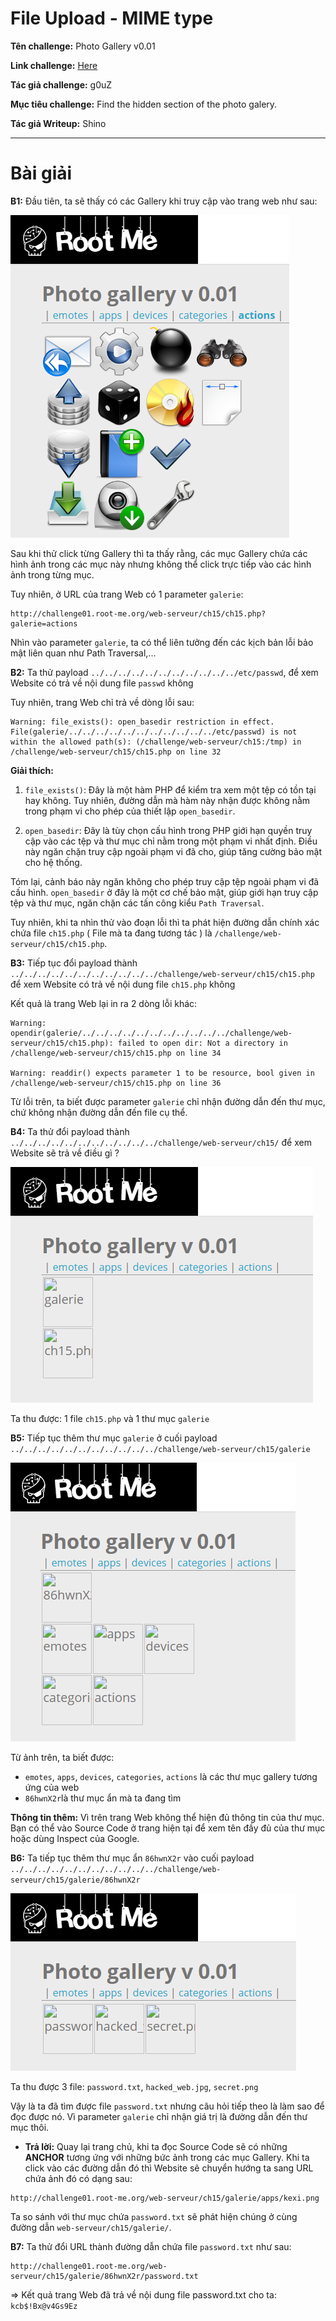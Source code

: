 # File Upload - MIME type

**Tên challenge:**  Photo Gallery v0.01

**Link challenge:** [Here](https://www.root-me.org/en/Challenges/Web-Server/Directory-traversal)

**Tác giả challenge:** g0uZ

**Mục tiêu challenge:** Find the hidden section of the photo galery.

**Tác giả Writeup:** Shino

---

# Bài giải

**B1:** Đầu tiên, ta sẽ thấy có các Gallery khi truy cập vào trang web như sau:
	
![alt text](./images/image-5.png)

Sau khi thử click từng Gallery thì ta thấy rằng, các mục Gallery chứa các hình ảnh trong các mục này nhưng không thể click trực tiếp vào các hình ảnh trong từng mục.

Tuy nhiên, ở URL của trang Web có 1 parameter `galerie`:

```
http://challenge01.root-me.org/web-serveur/ch15/ch15.php?galerie=actions
```

Nhìn vào parameter `galerie`, ta có thể liên tưởng đến các kịch bản lỗi bảo mật liên quan như Path Traversal,...

**B2:** Ta thử payload `../../../../../../../../../../../etc/passwd`, để xem Website có trả về nội dung file `passwd` không

Tuy nhiên, trang Web chỉ trả về dòng lỗi sau:
```
Warning: file_exists(): open_basedir restriction in effect. File(galerie/../../../../../../../../../../../etc/passwd) is not within the allowed path(s): (/challenge/web-serveur/ch15:/tmp) in /challenge/web-serveur/ch15/ch15.php on line 32
```
**Giải thích:**
1. `file_exists()`: Đây là một hàm PHP để kiểm tra xem một tệp có tồn tại hay không. Tuy nhiên, đường dẫn mà hàm này nhận được không nằm trong phạm vi cho phép của thiết lập `open_basedir`.

2. `open_basedir`: Đây là tùy chọn cấu hình trong PHP giới hạn quyền truy cập vào các tệp và thư mục chỉ nằm trong một phạm vi nhất định. Điều này ngăn chặn truy cập ngoài phạm vi đã cho, giúp tăng cường bảo mật cho hệ thống.

Tóm lại, cảnh báo này ngăn không cho phép truy cập tệp ngoài phạm vi đã cấu hình. `open_basedir` ở đây là một cơ chế bảo mật, giúp giới hạn truy cập tệp và thư mục, ngăn chặn các tấn công kiểu `Path Traversal`.

Tuy nhiên, khi ta nhìn thử vào đoạn lỗi thì ta phát hiện đường dẫn chính xác chứa file `ch15.php` ( File mà ta đang tương tác ) là `/challenge/web-serveur/ch15/ch15.php`.

**B3:** Tiếp tục đổi payload thành `../../../../../../../../../../../challenge/web-serveur/ch15/ch15.php` để xem Website có trả về nội dung file `ch15.php` không

Kết quả là trang Web lại in ra 2 dòng lỗi khác:
```
Warning: opendir(galerie/../../../../../../../../../../../challenge/web-serveur/ch15/ch15.php): failed to open dir: Not a directory in /challenge/web-serveur/ch15/ch15.php on line 34

Warning: readdir() expects parameter 1 to be resource, bool given in /challenge/web-serveur/ch15/ch15.php on line 36
```

Từ lỗi trên, ta biết được parameter `galerie` chỉ nhận đường dẫn đến thư mục, chứ không nhận đường dẫn đến file cụ thể.

**B4:** Ta thử đổi payload thành `../../../../../../../../../../../challenge/web-serveur/ch15/` để xem Website sẽ trả về điều gì ?

![alt text](./images/image-1.png)

Ta thu được: 1 file `ch15.php` và 1 thư mục `galerie`

**B5:** Tiếp tục thêm thư mục `galerie` ở cuối payload `../../../../../../../../../../../challenge/web-serveur/ch15/galerie`

![alt text](./images/image-2.png)

Từ ảnh trên, ta biết được:
* `emotes`, `apps`, `devices`, `categories`, `actions` là các thư mục gallery tương ứng của web
* `86hwnX2r`là thư mục ẩn mà ta đang tìm

**Thông tin thêm:** Vì trên trang Web không thể hiện đủ thông tin của thư mục. Bạn có thể vào Source Code ở trang hiện tại để xem tên đầy đủ của thư mục hoặc dùng Inspect của Google.

**B6:** Ta tiếp tục thêm thư mục ẩn `86hwnX2r` vào cuối payload `../../../../../../../../../../../challenge/web-serveur/ch15/galerie/86hwnX2r`

![alt text](./images/image-3.png)

Ta thu được 3 file: `password.txt`, `hacked_web.jpg`, `secret.png`

Vậy là ta đã tìm được file `password.txt` nhưng câu hỏi tiếp theo là làm sao để đọc được nó. Vì parameter `galerie` chỉ nhận giá trị là đường dẫn đến thư mục thôi.

* **Trả lời:** Quay lại trang chủ, khi ta đọc Source Code sẽ có những **ANCHOR** tương ứng với những bức ảnh trong các mục Gallery. Khi ta click vào các đường dẫn đó thì Website sẽ chuyển hướng ta sang URL chứa ảnh đó có dạng sau:
```
http://challenge01.root-me.org/web-serveur/ch15/galerie/apps/kexi.png
```

Ta so sánh với thư mục chứa `password.txt` sẽ phát hiện chúng ở cùng đường dẫn `web-serveur/ch15/galerie/`.

**B7:** Ta thử đổi URL thành đường dẫn chứa file `password.txt` như sau:
```
http://challenge01.root-me.org/web-serveur/ch15/galerie/86hwnX2r/password.txt
```

=> Kết quả trang Web đã trả về nội dung file password.txt cho ta: `kcb$!Bx@v4Gs9Ez `

